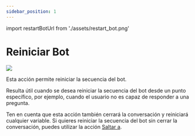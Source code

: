 ```yaml
---
sidebar_position: 1
---
```


import restartBotUrl from './assets/restart_bot.png'

# Reiniciar Bot

<img src={restartBotUrl} width={180} />

Esta acción permite reiniciar la secuencia del bot.

Resulta útil cuando se desea reiniciar la secuencia del bot desde un punto específico, por ejemplo, cuando el usuario no es capaz de responder a una pregunta.

Ten en cuenta que esta acción también cerrará la conversación y reiniciará cualquier variable. Si quieres reiniciar la secuencia del bot sin cerrar la conversación, puedes utilizar la acción [Saltar a](/bot/editor/actions/logic/jump_to).